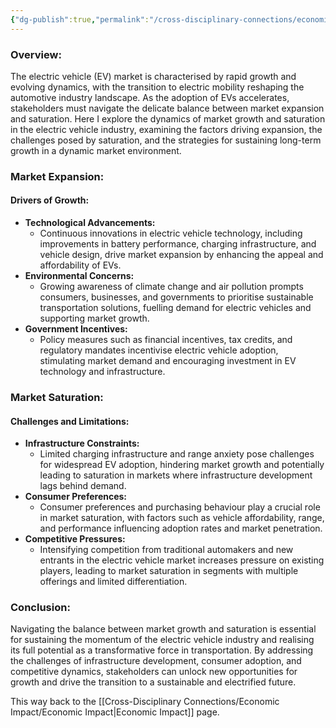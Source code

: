 ```yaml
---
{"dg-publish":true,"permalink":"/cross-disciplinary-connections/economic-impact/market-growth-vs-market-saturation/"}
---
```


### Overview:

The electric vehicle (EV) market is characterised by rapid growth and evolving dynamics, with the transition to electric mobility reshaping the automotive industry landscape. As the adoption of EVs accelerates, stakeholders must navigate the delicate balance between market expansion and saturation. Here I explore the dynamics of market growth and saturation in the electric vehicle industry, examining the factors driving expansion, the challenges posed by saturation, and the strategies for sustaining long-term growth in a dynamic market environment.

### Market Expansion:

#### Drivers of Growth:

- **Technological Advancements:**
    - Continuous innovations in electric vehicle technology, including improvements in battery performance, charging infrastructure, and vehicle design, drive market expansion by enhancing the appeal and affordability of EVs.
- **Environmental Concerns:**
    - Growing awareness of climate change and air pollution prompts consumers, businesses, and governments to prioritise sustainable transportation solutions, fuelling demand for electric vehicles and supporting market growth.
- **Government Incentives:**
    - Policy measures such as financial incentives, tax credits, and regulatory mandates incentivise electric vehicle adoption, stimulating market demand and encouraging investment in EV technology and infrastructure.

### Market Saturation:

#### Challenges and Limitations:

- **Infrastructure Constraints:**
    - Limited charging infrastructure and range anxiety pose challenges for widespread EV adoption, hindering market growth and potentially leading to saturation in markets where infrastructure development lags behind demand.
- **Consumer Preferences:**
    - Consumer preferences and purchasing behaviour play a crucial role in market saturation, with factors such as vehicle affordability, range, and performance influencing adoption rates and market penetration.
- **Competitive Pressures:**
    - Intensifying competition from traditional automakers and new entrants in the electric vehicle market increases pressure on existing players, leading to market saturation in segments with multiple offerings and limited differentiation.

### Conclusion:

Navigating the balance between market growth and saturation is essential for sustaining the momentum of the electric vehicle industry and realising its full potential as a transformative force in transportation. By addressing the challenges of infrastructure development, consumer adoption, and competitive dynamics, stakeholders can unlock new opportunities for growth and drive the transition to a sustainable and electrified future.

This way back to the [[Cross-Disciplinary Connections/Economic Impact/Economic Impact\|Economic Impact]] page. 